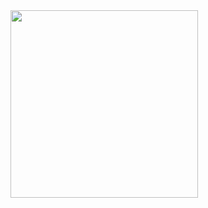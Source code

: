 <image width="300" src="https://github.com/muvich3n/muvich3n/assets/75461217/c7e44312-62da-44e4-9f95-dad5df6186b7"/>

<!-- inspired by @yetone -->
